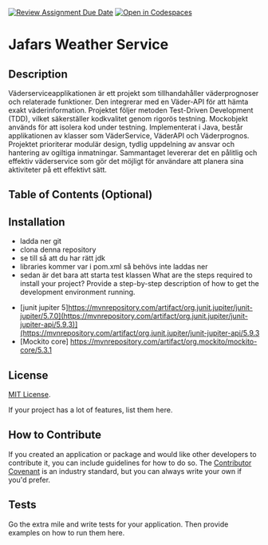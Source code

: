 [![Review Assignment Due Date](https://classroom.github.com/assets/deadline-readme-button-24ddc0f5d75046c5622901739e7c5dd533143b0c8e959d652212380cedb1ea36.svg)](https://classroom.github.com/a/-Un0hjO8)
[![Open in Codespaces](https://classroom.github.com/assets/launch-codespace-7f7980b617ed060a017424585567c406b6ee15c891e84e1186181d67ecf80aa0.svg)](https://classroom.github.com/open-in-codespaces?assignment_repo_id=11285013)
# Jafars Weather Service

## Description

Väderserviceapplikationen är ett projekt som tillhandahåller väderprognoser och relaterade funktioner. Den integrerar med en Väder-API för att hämta exakt väderinformation. Projektet följer metoden Test-Driven Development (TDD), vilket säkerställer kodkvalitet genom rigorös testning. Mockobjekt används för att isolera kod under testning. Implementerat i Java, består applikationen av klasser som VäderService, VäderAPI och Väderprognos. Projektet prioriterar modulär design, tydlig uppdelning av ansvar och hantering av ogiltiga inmatningar. Sammantaget levererar det en pålitlig och effektiv väderservice som gör det möjligt för användare att planera sina aktiviteter på ett effektivt sätt.

## Table of Contents (Optional)

## Installation
+ ladda ner git
+ clona denna repository
+ se till så att du har rätt jdk
+ libraries kommer var i pom.xml så behövs inte laddas ner
+ sedan är det bara att starta test klassen
What are the steps required to install your project? Provide a step-by-step description of how to get the development environment running.

* [junit jupiter 5]https://mvnrepository.com/artifact/org.junit.jupiter/junit-jupiter/5.7.0](https://mvnrepository.com/artifact/org.junit.jupiter/junit-jupiter-api/5.9.3)](https://mvnrepository.com/artifact/org.junit.jupiter/junit-jupiter-api/5.9.3
* [Mockito core] https://mvnrepository.com/artifact/org.mockito/mockito-core/5.3.1

## License

[MIT License](https://choosealicense.com/licenses/mit/).


If your project has a lot of features, list them here.

## How to Contribute

If you created an application or package and would like other developers to contribute it, you can include guidelines for how to do so. The [Contributor Covenant](https://www.contributor-covenant.org/) is an industry standard, but you can always write your own if you'd prefer.

## Tests

Go the extra mile and write tests for your application. Then provide examples on how to run them here.
